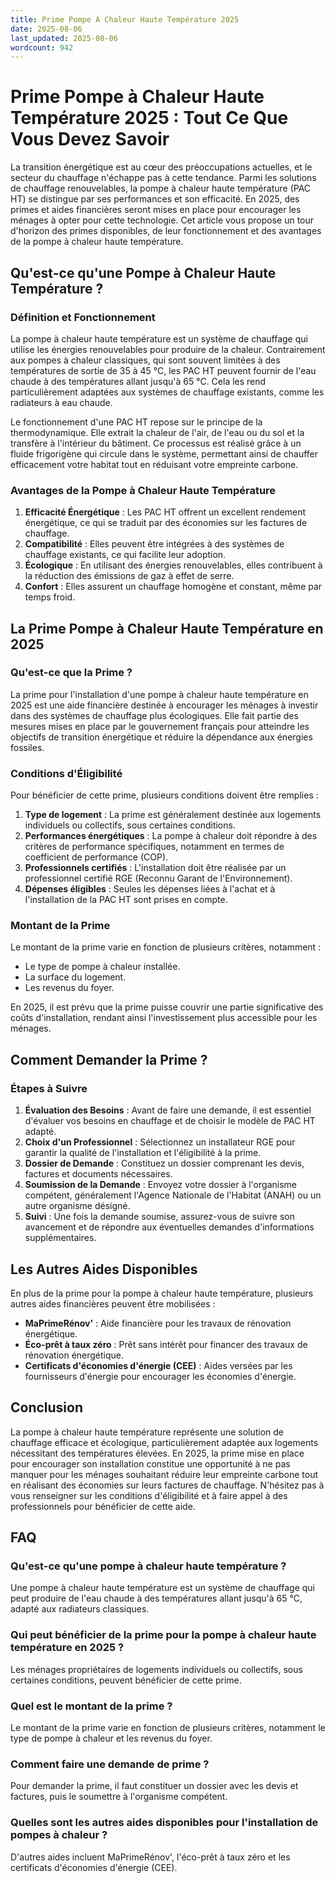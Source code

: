 ```yaml
---
title: Prime Pompe A Chaleur Haute Température 2025
date: 2025-08-06
last_updated: 2025-08-06
wordcount: 942
---
```


# Prime Pompe à Chaleur Haute Température 2025 : Tout Ce Que Vous Devez Savoir

La transition énergétique est au cœur des préoccupations actuelles, et le secteur du chauffage n'échappe pas à cette tendance. Parmi les solutions de chauffage renouvelables, la pompe à chaleur haute température (PAC HT) se distingue par ses performances et son efficacité. En 2025, des primes et aides financières seront mises en place pour encourager les ménages à opter pour cette technologie. Cet article vous propose un tour d'horizon des primes disponibles, de leur fonctionnement et des avantages de la pompe à chaleur haute température.

## Qu'est-ce qu'une Pompe à Chaleur Haute Température ?

### Définition et Fonctionnement

La pompe à chaleur haute température est un système de chauffage qui utilise les énergies renouvelables pour produire de la chaleur. Contrairement aux pompes à chaleur classiques, qui sont souvent limitées à des températures de sortie de 35 à 45 °C, les PAC HT peuvent fournir de l'eau chaude à des températures allant jusqu'à 65 °C. Cela les rend particulièrement adaptées aux systèmes de chauffage existants, comme les radiateurs à eau chaude.

Le fonctionnement d'une PAC HT repose sur le principe de la thermodynamique. Elle extrait la chaleur de l'air, de l'eau ou du sol et la transfère à l'intérieur du bâtiment. Ce processus est réalisé grâce à un fluide frigorigène qui circule dans le système, permettant ainsi de chauffer efficacement votre habitat tout en réduisant votre empreinte carbone.

### Avantages de la Pompe à Chaleur Haute Température

1. **Efficacité Énergétique** : Les PAC HT offrent un excellent rendement énergétique, ce qui se traduit par des économies sur les factures de chauffage.
2. **Compatibilité** : Elles peuvent être intégrées à des systèmes de chauffage existants, ce qui facilite leur adoption.
3. **Écologique** : En utilisant des énergies renouvelables, elles contribuent à la réduction des émissions de gaz à effet de serre.
4. **Confort** : Elles assurent un chauffage homogène et constant, même par temps froid.

## La Prime Pompe à Chaleur Haute Température en 2025

### Qu'est-ce que la Prime ?

La prime pour l'installation d'une pompe à chaleur haute température en 2025 est une aide financière destinée à encourager les ménages à investir dans des systèmes de chauffage plus écologiques. Elle fait partie des mesures mises en place par le gouvernement français pour atteindre les objectifs de transition énergétique et réduire la dépendance aux énergies fossiles.

### Conditions d'Éligibilité

Pour bénéficier de cette prime, plusieurs conditions doivent être remplies :

1. **Type de logement** : La prime est généralement destinée aux logements individuels ou collectifs, sous certaines conditions.
2. **Performances énergétiques** : La pompe à chaleur doit répondre à des critères de performance spécifiques, notamment en termes de coefficient de performance (COP).
3. **Professionnels certifiés** : L'installation doit être réalisée par un professionnel certifié RGE (Reconnu Garant de l'Environnement).
4. **Dépenses éligibles** : Seules les dépenses liées à l'achat et à l'installation de la PAC HT sont prises en compte.

### Montant de la Prime

Le montant de la prime varie en fonction de plusieurs critères, notamment :

- Le type de pompe à chaleur installée.
- La surface du logement.
- Les revenus du foyer.

En 2025, il est prévu que la prime puisse couvrir une partie significative des coûts d'installation, rendant ainsi l'investissement plus accessible pour les ménages.

## Comment Demander la Prime ?

### Étapes à Suivre

1. **Évaluation des Besoins** : Avant de faire une demande, il est essentiel d'évaluer vos besoins en chauffage et de choisir le modèle de PAC HT adapté.
2. **Choix d'un Professionnel** : Sélectionnez un installateur RGE pour garantir la qualité de l'installation et l'éligibilité à la prime.
3. **Dossier de Demande** : Constituez un dossier comprenant les devis, factures et documents nécessaires.
4. **Soumission de la Demande** : Envoyez votre dossier à l'organisme compétent, généralement l'Agence Nationale de l'Habitat (ANAH) ou un autre organisme désigné.
5. **Suivi** : Une fois la demande soumise, assurez-vous de suivre son avancement et de répondre aux éventuelles demandes d'informations supplémentaires.

## Les Autres Aides Disponibles

En plus de la prime pour la pompe à chaleur haute température, plusieurs autres aides financières peuvent être mobilisées :

- **MaPrimeRénov'** : Aide financière pour les travaux de rénovation énergétique.
- **Éco-prêt à taux zéro** : Prêt sans intérêt pour financer des travaux de rénovation énergétique.
- **Certificats d'économies d'énergie (CEE)** : Aides versées par les fournisseurs d'énergie pour encourager les économies d'énergie.

## Conclusion

La pompe à chaleur haute température représente une solution de chauffage efficace et écologique, particulièrement adaptée aux logements nécessitant des températures élevées. En 2025, la prime mise en place pour encourager son installation constitue une opportunité à ne pas manquer pour les ménages souhaitant réduire leur empreinte carbone tout en réalisant des économies sur leurs factures de chauffage. N'hésitez pas à vous renseigner sur les conditions d'éligibilité et à faire appel à des professionnels pour bénéficier de cette aide.

## FAQ

### Qu'est-ce qu'une pompe à chaleur haute température ?

Une pompe à chaleur haute température est un système de chauffage qui peut produire de l'eau chaude à des températures allant jusqu'à 65 °C, adapté aux radiateurs classiques.

### Qui peut bénéficier de la prime pour la pompe à chaleur haute température en 2025 ?

Les ménages propriétaires de logements individuels ou collectifs, sous certaines conditions, peuvent bénéficier de cette prime.

### Quel est le montant de la prime ?

Le montant de la prime varie en fonction de plusieurs critères, notamment le type de pompe à chaleur et les revenus du foyer.

### Comment faire une demande de prime ?

Pour demander la prime, il faut constituer un dossier avec les devis et factures, puis le soumettre à l'organisme compétent.

### Quelles sont les autres aides disponibles pour l'installation de pompes à chaleur ?

D'autres aides incluent MaPrimeRénov', l'éco-prêt à taux zéro et les certificats d'économies d'énergie (CEE).